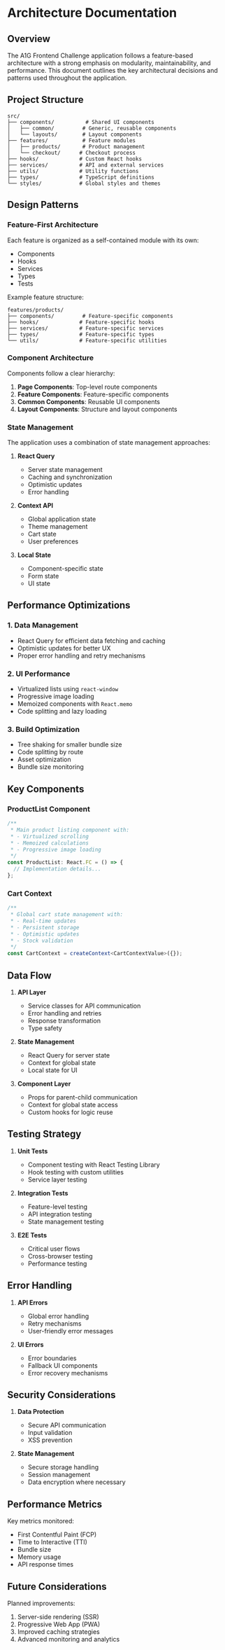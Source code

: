 # Architecture Documentation

## Overview

The A1G Frontend Challenge application follows a feature-based architecture with a strong emphasis on modularity, maintainability, and performance. This document outlines the key architectural decisions and patterns used throughout the application.

## Project Structure

```
src/
├── components/          # Shared UI components
│   ├── common/         # Generic, reusable components
│   └── layouts/        # Layout components
├── features/           # Feature modules
│   ├── products/       # Product management
│   └── checkout/      # Checkout process
├── hooks/             # Custom React hooks
├── services/          # API and external services
├── utils/             # Utility functions
├── types/             # TypeScript definitions
└── styles/            # Global styles and themes
```

## Design Patterns

### Feature-First Architecture

Each feature is organized as a self-contained module with its own:
- Components
- Hooks
- Services
- Types
- Tests

Example feature structure:
```
features/products/
├── components/         # Feature-specific components
├── hooks/             # Feature-specific hooks
├── services/          # Feature-specific services
├── types/             # Feature-specific types
└── utils/             # Feature-specific utilities
```

### Component Architecture

Components follow a clear hierarchy:
1. **Page Components**: Top-level route components
2. **Feature Components**: Feature-specific components
3. **Common Components**: Reusable UI components
4. **Layout Components**: Structure and layout components

### State Management

The application uses a combination of state management approaches:

1. **React Query**
   - Server state management
   - Caching and synchronization
   - Optimistic updates
   - Error handling

2. **Context API**
   - Global application state
   - Theme management
   - Cart state
   - User preferences

3. **Local State**
   - Component-specific state
   - Form state
   - UI state

## Performance Optimizations

### 1. Data Management
- React Query for efficient data fetching and caching
- Optimistic updates for better UX
- Proper error handling and retry mechanisms

### 2. UI Performance
- Virtualized lists using `react-window`
- Progressive image loading
- Memoized components with `React.memo`
- Code splitting and lazy loading

### 3. Build Optimization
- Tree shaking for smaller bundle size
- Code splitting by route
- Asset optimization
- Bundle size monitoring

## Key Components

### ProductList Component
```typescript
/**
 * Main product listing component with:
 * - Virtualized scrolling
 * - Memoized calculations
 * - Progressive image loading
 */
const ProductList: React.FC = () => {
  // Implementation details...
};
```

### Cart Context
```typescript
/**
 * Global cart state management with:
 * - Real-time updates
 * - Persistent storage
 * - Optimistic updates
 * - Stock validation
 */
const CartContext = createContext<CartContextValue>({});
```

## Data Flow

1. **API Layer**
   - Service classes for API communication
   - Error handling and retries
   - Response transformation
   - Type safety

2. **State Management**
   - React Query for server state
   - Context for global state
   - Local state for UI

3. **Component Layer**
   - Props for parent-child communication
   - Context for global state access
   - Custom hooks for logic reuse

## Testing Strategy

1. **Unit Tests**
   - Component testing with React Testing Library
   - Hook testing with custom utilities
   - Service layer testing

2. **Integration Tests**
   - Feature-level testing
   - API integration testing
   - State management testing

3. **E2E Tests**
   - Critical user flows
   - Cross-browser testing
   - Performance testing

## Error Handling

1. **API Errors**
   - Global error handling
   - Retry mechanisms
   - User-friendly error messages

2. **UI Errors**
   - Error boundaries
   - Fallback UI components
   - Error recovery mechanisms

## Security Considerations

1. **Data Protection**
   - Secure API communication
   - Input validation
   - XSS prevention

2. **State Management**
   - Secure storage handling
   - Session management
   - Data encryption where necessary

## Performance Metrics

Key metrics monitored:
- First Contentful Paint (FCP)
- Time to Interactive (TTI)
- Bundle size
- Memory usage
- API response times

## Future Considerations

Planned improvements:
1. Server-side rendering (SSR)
2. Progressive Web App (PWA)
3. Improved caching strategies
4. Advanced monitoring and analytics 
